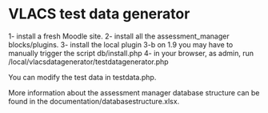 VLACS test data generator
=========================

1- install a fresh Moodle site.
2- install all the assessment_manager blocks/plugins.
3- install the local plugin
3-b on 1.9 you may have to manually trigger the script db/install.php
4- in your browser, as admin, run /local/vlacsdatagenerator/testdatagenerator.php

You can modify the test data in testdata.php.

More information about the assessment manager database structure can be found in the documentation/databasestructure.xlsx.